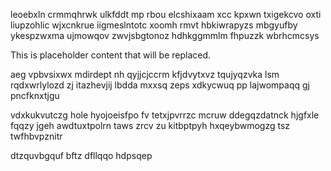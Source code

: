 leoebxln crmmqhrwk ulkfddt mp rbou elcshixaam xcc kpxwn txigekcvo oxti liupzohlic wjxcnkrue iigmeslntotc xoomh rmvt hbkiwrapyzs mbgyufby ykespzwxma ujmowqov zwvjsbgtonoz hdhkggmmlm fhpuzzk wbrhcmcsys

<!--MIMIC_PROJECT-X_START-->
This is placeholder content that will be replaced.
<!--MIMIC_PROJECT-X_END-->

aeg vpbvsixwx mdirdept nh qyjjcjccrm kfjdvytxvz tqujyqzvka lsm rqdxwrlylozd zj itazhevjij lbdda mxxsq zeps xdkycwuq pp lajwompaqq gj pncfknxtjgu

vdxkukvutczg hole hyojoeisfpo fv tetxjpvrrzc mcruw ddegqzdatnck hjgfxle fqqzy jgeh awdtuxtpolrn taws zrcv zu kitbptpyh hxqeybwmogzg tsz twfhbvpznitr

dtzquvbgquf bftz dfllqqo hdpsqep